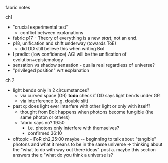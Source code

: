 fabric notes

ch1

* "crucial experimental test"
  * conflict between explanations
* fabric p17 - Theory of everything is a new *start*, not an end.
* p18, unification and shift underway (towards ToE)
  * did DD still believe this when writing BoI
* I predict (low confidence) AGI will be the unification of evolution+epistemology
* sensation vs shadow sensation - qualia real regardless of universe?
* "privileged position" wrt explanation
  
ch 2

* light bends only in 2 circumstances?
  * via curved space (GR) **todo** check if DD says light bends under GR
  * via interference (e.g. double slit)
* past q: does light ever interfere with other light or only with itself?
  * thought from BoI: happens when photons become fungible (the same photon or others)
  * fabric says no? 19:50
    * i.e. photons only interfere with themselves?
    * confirmed 36:10
* offtopic - FoR ch2,25:00 maybe -- beginning to talk about "tangible" photons and what it means to be in the same universe -> thinking about the "what to do with way out there ideas" post
  a. maybe this section answers the q "what do you think a universe is?
